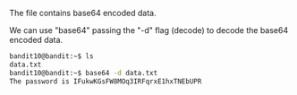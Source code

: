 The file contains base64 encoded data.

We can use "base64" passing the "-d" flag (decode) to decode the base64 encoded
data.

```sh
bandit10@bandit:~$ ls
data.txt
bandit10@bandit:~$ base64 -d data.txt 
The password is IFukwKGsFW8MOq3IRFqrxE1hxTNEbUPR
```
